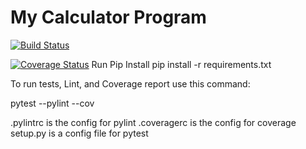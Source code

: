 # My Calculator Program

[![Build Status](https://app.travis-ci.com/mhafeez637/calc2.svg?branch=history)](https://app.travis-ci.com/mhafeez637/calc2)

[![Coverage Status](https://coveralls.io/repos/github/mhafeez637/calc2/badge.svg?branch=history)](https://coveralls.io/github/mhafeez637/calc2?branch=history)
Run Pip Install pip install -r requirements.txt

To run tests, Lint, and Coverage report use this command:

pytest --pylint --cov

.pylintrc is the config for pylint .coveragerc is the config for coverage setup.py is a config file for pytest